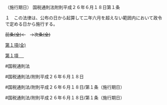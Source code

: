 （施行期日）
国税通則法附則平成２６年６月１８日第１条

１　この法律は、公布の日から起算して二年六月を超えない範囲内において政令で定める日から施行する。

~~前条(全)←~~　~~→次条(全)~~

[第１項(全)](国税通則法＿＿＿＿附則平成２６年６月１８日第１条第１項_.md)  

[第１項 　 ](国税通則法＿＿＿＿附則平成２６年６月１８日第１条第１項.md)  

#国税通則法

#国税通則法/附則平成２６年６月１８日

#国税通則法/附則平成２６年６月１８日/第１条（施行期日）

#国税通則法/附則平成２６年６月１８日/第１条（施行期日）

